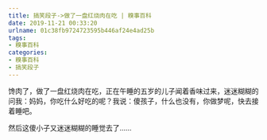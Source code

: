 ```yaml
---
title: 搞笑段子->做了一盘红烧肉在吃 | 糗事百科
date: 2019-11-21 00:33:20
urlname: 01c38fb9724723595b446af24e4ad25b
tags: 
- 糗事百科
categories:
- 糗事百科
- 搞笑段子
---
```

馋肉了，做了一盘红烧肉在吃，正在午睡的五岁的儿子闻着香味过来，迷迷糊糊的问我：妈妈，你吃什么好吃的呢？我说：傻孩子，什么也没有，你做梦呢，快去接着睡吧。

然后这傻小子又迷迷糊糊的睡觉去了……


